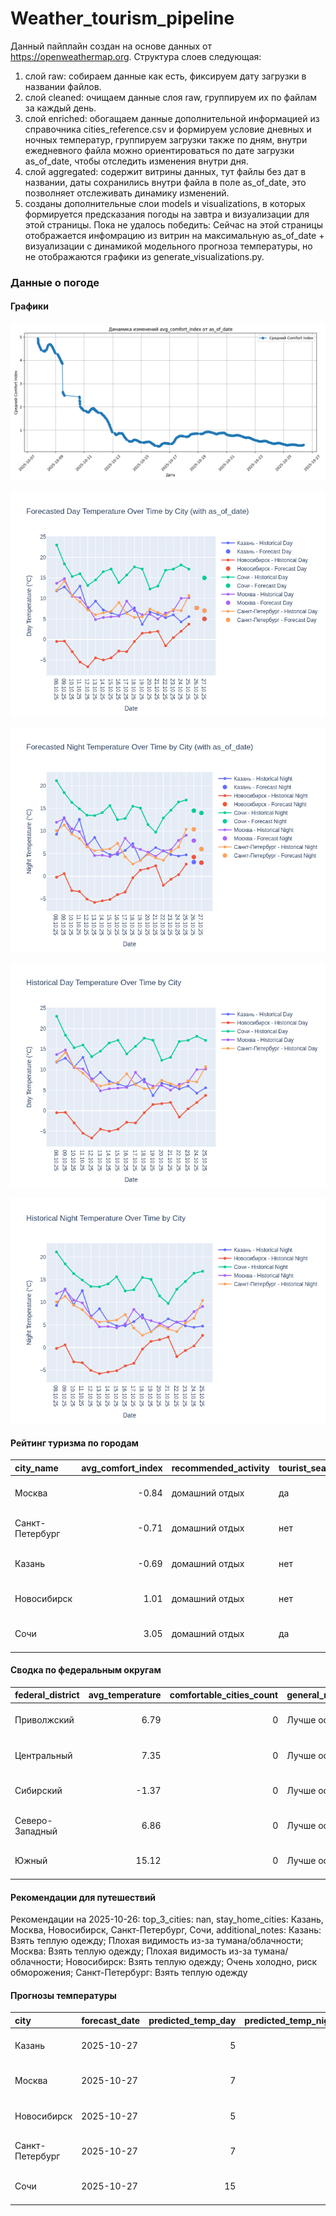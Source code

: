 # Weather_tourism_pipeline
Данный пайплайн создан на основе данных от https://openweathermap.org.
Структура слоев следующая:
  1) слой raw: 
  собираем данные как есть, фиксируем дату загрузки в названии файлов.
  2) слой cleaned:
  очищаем данные слоя raw, группируем их по файлам за каждый день.
  3) слой enriched:
  обогащаем данные дополнительной информацией из справочника cities_reference.csv и формируем условие дневных и ночных температур,
  группируем загрузки также по дням, внутри ежедневного файла можно ориентироваться по дате загрузки as_of_date, чтобы отследить изменения внутри дня.
  4) слой aggregated:
   содержит витрины данных, тут файлы без дат в названии, даты сохранились внутри файла в поле as_of_date, это позволняет отслеживать динамику изменений.
  6) созданы дополнительные слои models и visualizations, в которых формируется предсказания погоды на завтра и визуализации для этой страницы.
  Пока не удалось победить: Сейчас на этой страницы отображается инфомрацию из витрин на максимальную as_of_date + визуализации с динамикой модельного прогноза температуры, 
  но не отображаются графики из generate_visualizations.py.
<!-- WEATHER DATA START -->
### Данные о погоде

#### Графики
![Comfort Index Trend](data/visualizations/comfort_index_trend.png)

![Forecasted Day Temperature](data/visualizations/forecasted_day_temperature.png)

![Forecasted Night Temperature](data/visualizations/forecasted_night_temperature.png)

![Historical Day Temperature](data/visualizations/historical_day_temperature.png)

![Historical Night Temperature](data/visualizations/historical_night_temperature.png)

#### Рейтинг туризма по городам
| city_name       |   avg_comfort_index | recommended_activity   | tourist_season_match   | tourism_season   | tour_recommendation       | as_of_date          |
|:----------------|--------------------:|:-----------------------|:-----------------------|:-----------------|:--------------------------|:--------------------|
| Москва          |               -0.84 | домашний отдых         | да                     | Круглогодично    | домашний отдых в сезон    | 2025-10-26 09:20:00 |
| Санкт-Петербург |               -0.71 | домашний отдых         | нет                    | Май-Сентябрь     | домашний отдых вне сезона | 2025-10-26 09:20:00 |
| Казань          |               -0.69 | домашний отдых         | нет                    | Май-Сентябрь     | домашний отдых вне сезона | 2025-10-26 09:20:00 |
| Новосибирск     |                1.01 | домашний отдых         | нет                    | Июнь-Август      | домашний отдых вне сезона | 2025-10-26 09:20:00 |
| Сочи            |                3.05 | домашний отдых         | да                     | Май-Октябрь      | домашний отдых в сезон    | 2025-10-26 09:20:00 |

#### Сводка по федеральным округам
| federal_district   |   avg_temperature |   comfortable_cities_count | general_recommendation   | as_of_date          |
|:-------------------|------------------:|---------------------------:|:-------------------------|:--------------------|
| Приволжский        |              6.79 |                          0 | Лучше остаться дома      | 2025-10-26 09:20:00 |
| Центральный        |              7.35 |                          0 | Лучше остаться дома      | 2025-10-26 09:20:00 |
| Сибирский          |             -1.37 |                          0 | Лучше остаться дома      | 2025-10-26 09:20:00 |
| Северо-Западный    |              6.86 |                          0 | Лучше остаться дома      | 2025-10-26 09:20:00 |
| Южный              |             15.12 |                          0 | Лучше остаться дома      | 2025-10-26 09:20:00 |

#### Рекомендации для путешествий
Рекомендации на 2025-10-26: top_3_cities: nan, stay_home_cities: Казань, Москва, Новосибирск, Санкт-Петербург, Сочи, additional_notes: Казань: Взять теплую одежду; Плохая видимость из-за тумана/облачности; Москва: Взять теплую одежду; Плохая видимость из-за тумана/облачности; Новосибирск: Взять теплую одежду; Очень холодно, риск обморожения; Санкт-Петербург: Взять теплую одежду

#### Прогнозы температуры
| city            | forecast_date   |   predicted_temp_day |   predicted_temp_night | model_type       | as_of_date          |
|:----------------|:----------------|---------------------:|-----------------------:|:-----------------|:--------------------|
| Казань          | 2025-10-27      |                    5 |                      3 | LinearRegression | 2025-10-26 09:21:03 |
| Москва          | 2025-10-27      |                    7 |                      6 | LinearRegression | 2025-10-26 09:21:03 |
| Новосибирск     | 2025-10-27      |                    5 |                      3 | LinearRegression | 2025-10-26 09:21:03 |
| Санкт-Петербург | 2025-10-27      |                    7 |                      6 | LinearRegression | 2025-10-26 09:21:03 |
| Сочи            | 2025-10-27      |                   15 |                     14 | LinearRegression | 2025-10-26 09:21:03 |


<!-- WEATHER DATA END -->
